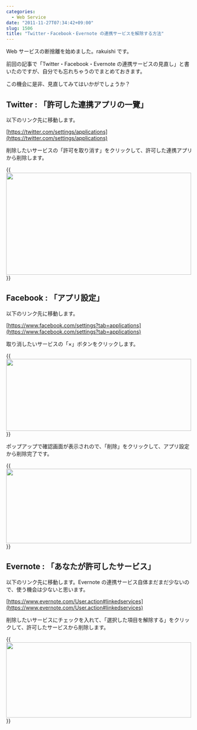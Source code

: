 ```yaml
---
categories:
  - Web Service
date: "2011-11-27T07:34:42+09:00"
slug: 1506
title: "Twitter・Facebook・Evernote の連携サービスを解除する方法"
---
```


Web サービスの断捨離を始めました。rakuishi です。

前回の記事で「Twitter・Facebook・Evernote の連携サービスの見直し」と書いたのですが、自分でも忘れちゃうのでまとめておきます。

この機会に是非、見直してみてはいかがでしょうか？

## Twitter : 「許可した連携アプリの一覽」

以下のリンク先に移動します。

[https://twitter.com/settings/applications](https://twitter.com/settings/applications)

削除したいサービスの「許可を取り消す」をクリックして、許可した連携アプリから削除します。

{{<img alt="" src="/images/2011/11/1506_1.png" width="500" height="275">}}

## Facebook : 「アプリ設定」

以下のリンク先に移動します。

[https://www.facebook.com/settings?tab=applications](https://www.facebook.com/settings?tab=applications)

取り消したいサービスの「×」ボタンをクリックします。

{{<img alt="" src="/images/2011/11/1506_2.png" width="500" height="194">}}

ポップアップで確認画面が表示されので、「削除」をクリックして、アプリ設定から削除完了です。

{{<img alt="" src="/images/2011/11/1506_3.png" width="500" height="201">}}

## Evernote : 「あなたが許可したサービス」

以下のリンク先に移動します。Evernote の連携サービス自体まだまだ少ないので、使う機会は少ないと思います。

[https://www.evernote.com/User.action#linkedservices](https://www.evernote.com/User.action#linkedservices)

削除したいサービスにチェックを入れて、「選択した項目を解除する」をクリックして、許可したサービスから削除します。

{{<img alt="" src="/images/2011/11/1506_4.png" width="500" height="203">}}
